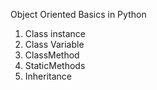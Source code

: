 Object Oriented Basics in Python
1. Class instance
2. Class Variable
3. ClassMethod
4. StaticMethods
5. Inheritance
